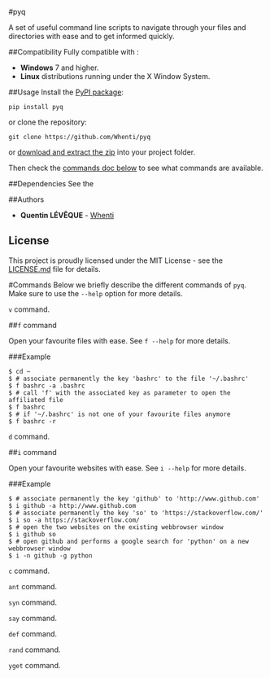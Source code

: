 #pyq

A set of useful command line scripts to navigate through your files and directories with ease and to get informed quickly.

##Compatibility
Fully compatible with :

- **Windows** 7 and higher.
- **Linux** distributions running under the X Window System.

##Usage
Install the [PyPI package](https://pypi.python.org/pypi/pyq/):

    pip install pyq

or clone the repository:

    git clone https://github.com/Whenti/pyq

or [download and extract the zip](https://github.com/Whenti/pyq/archive/master.zip) into your project folder.

Then check the [commands doc below](https://github.com/Whenti/pyq#Commands) to see what commands are available.

##Dependencies
See the

##Authors
* **Quentin LÉVÊQUE** - [Whenti](https://github.com/Whenti)

## License
This project is proudly licensed under the MIT License - see the [LICENSE.md](LICENSE.md) file for details.

#Commands
Below we briefly describe the different commands of `pyq`. Make sure to use the `--help` option for more details.


``v`` command.

##``f`` command

Open your favourite files with ease. See `f --help` for more details.

###Example

```
$ cd ~
$ # associate permanently the key 'bashrc' to the file '~/.bashrc'
$ f bashrc -a .bashrc
$ # call 'f' with the associated key as parameter to open the affiliated file
$ f bashrc
$ # if '~/.bashrc' is not one of your favourite files anymore
$ f bashrc -r
```

``d`` command.

##``i`` command

Open your favourite websites with ease. See `i --help` for more details.

###Example

```
$ # associate permanently the key 'github' to 'http://www.github.com'
$ i github -a http://www.github.com
$ # associate permanently the key 'so' to 'https://stackoverflow.com/'
$ i so -a https://stackoverflow.com/
$ # open the two websites on the existing webbrowser window
$ i github so
$ # open github and performs a google search for 'python' on a new webbrowser window
$ i -n github -g python
```

``c`` command.

``ant`` command.

``syn`` command.

``say`` command.

``def`` command.

``rand`` command.

``yget`` command.